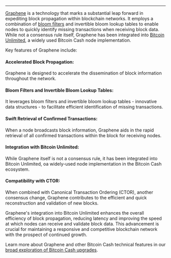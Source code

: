 ---
[Graphene](https://cryptoeconomics.cs.umass.edu/graphene/explained.html) is a technology that marks a substantial leap forward in expediting block propagation within blockchain networks. It employs a combination of [bloom filters](https://en.wikipedia.org/wiki/Bloom_filter) and invertible bloom lookup tables to enable nodes to quickly identify missing transactions when receiving block data. While not a consensus rule itself, Graphene has been integrated into [Bitcoin Unlimited](https://www.bitcoinunlimited.info/), a widely used Bitcoin Cash node implementation.

Key features of Graphene include:

#### Accelerated Block Propagation:

Graphene is designed to accelerate the dissemination of block information throughout the network.

#### Bloom Filters and Invertible Bloom Lookup Tables:

It leverages bloom filters and invertible bloom lookup tables - innovative data structures - to facilitate efficient identification of missing transactions.

#### Swift Retrieval of Confirmed Transactions:

When a node broadcasts block information, Graphene aids in the rapid retrieval of all confirmed transactions within the block for receiving nodes.

#### Integration with Bitcoin Unlimited:

While Graphene itself is not a consensus rule, it has been integrated into Bitcoin Unlimited, oa widely-used node implementation in the Bitcoin Cash ecosystem.

#### Compatibility with CTOR:

When combined with Canonical Transaction Ordering (CTOR), another consensus change, Graphene contributes to the efficient and quick reconstruction and validation of new blocks.

Graphene's integration into Bitcoin Unlimited enhances the overall efficiency of block propagation, reducing latency and improving the speed at which nodes can receive and validate block data. This advancement is crucial for maintaining a responsive and competitive blockchain network with the prospect of continued growth.

Learn more about Graphene and other Bitcoin Cash technical features in our [broad exploration of Bitcoin Cash upgrades](https://bchfaq.com/what-is-the-difference-between-bitcoin-and-bitcoin-cash-part-4/#bitcoin-cash-upgrades).